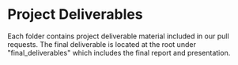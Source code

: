 # Project Deliverables 
Each folder contains project deliverable material included in our pull requests. The final deliverable is located at the root under "final_deliverables" which includes the final report and presentation.